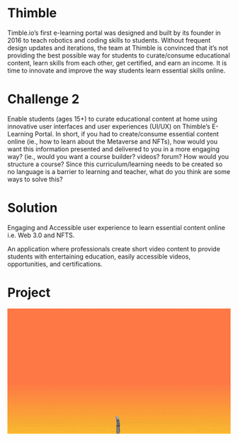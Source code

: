# Thimble

Timble.io’s first e-learning portal was designed and built by its founder 
in 2016 to teach robotics and coding skills to students. Without frequent 
design updates and iterations, the team at Thimble is convinced that it’s 
not providing the best possible way for students to curate/consume educational 
content, learn skills from each other, get certified, and earn an income. 
It is time to innovate and improve the way students learn essential skills online. 

  # Challenge 2 
  Enable students (ages 15+) to curate educational content at home
   using innovative user interfaces and user experiences (UI/UX) on Thimble’s E-Learning
   Portal. In short, if you had to create/consume essential content online (ie., how to learn 
   about the Metaverse and NFTs), how would you want this information presented and delivered 
   to you in a more engaging way? (ie., would you want a course builder? videos? forum? How
   would you structure a course? Since this curriculum/learning needs to be created so no 
   language is a barrier to learning and teacher, what do you think are some ways to solve this?

# Solution
Engaging and Accessible user experience to learn essential content online i.e. Web 3.0 and NFTS.

An application where professionals create short video content to provide students with entertaining education, easily accessible videos, opportunities, and certifications.


# Project
<img src= "https://github.com/Davidtrinite/Thimble/blob/237d888138207008d4fcd7c1fa2c87b62f3d5ca4/Thimble%20app.gif" width="800" />
